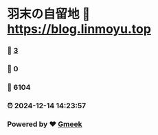 # 羽末の自留地 :link: https://blog.linmoyu.top 
### :page_facing_up: [3](https://blog.linmoyu.top/tag.html) 
### :speech_balloon: 0 
### :hibiscus: 6104 
### :alarm_clock: 2024-12-14 14:23:57 
### Powered by :heart: [Gmeek](https://github.com/Meekdai/Gmeek)
